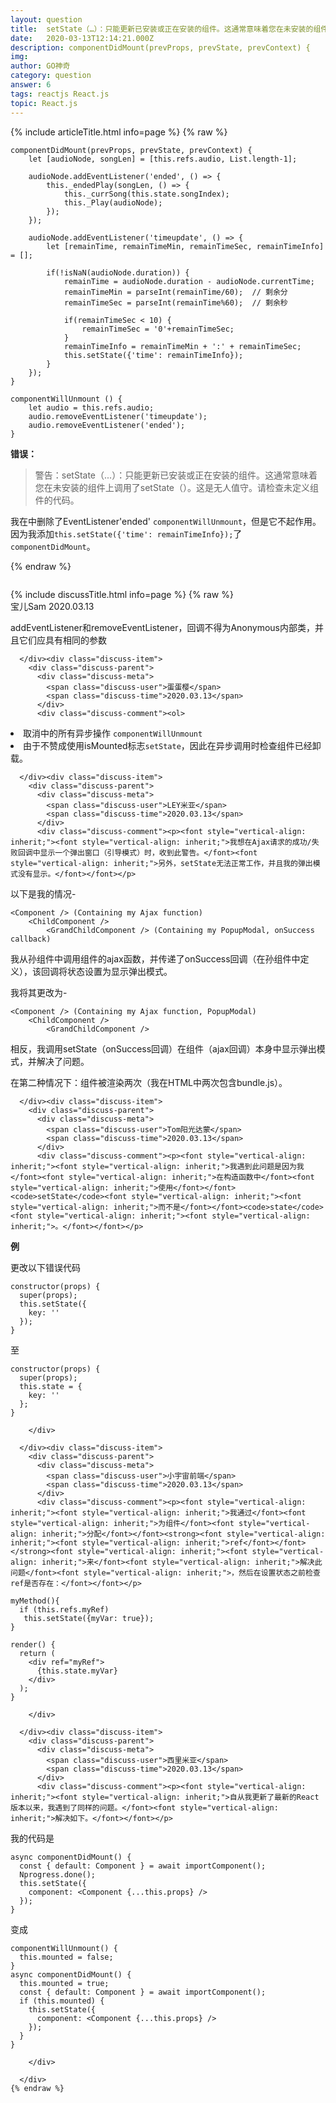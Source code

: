 ```yaml
---
layout: question
title:  setState（…）：只能更新已安装或正在安装的组件。这通常意味着您在未安装的组件上调用了setState（）。这是无人值守
date:   2020-03-13T12:14:21.000Z
description: componentDidMount(prevProps, prevState, prevContext) {    let \[audioNode, so...
img: 
author: GO神奇
category: question
answer: 6
tags: reactjs React.js
topic: React.js
---
```

<div class="article-root">
  <div class="article">
    {% include articleTitle.html info=page %}
    {% raw %}
    <div class="article-content"><pre class="lang-js prettyprint-override"><code>componentDidMount(prevProps, prevState, prevContext) {<font></font>
    let [audioNode, songLen] = [this.refs.audio, List.length-1];<font></font>
<font></font>
    audioNode.addEventListener('ended', () =&gt; {<font></font>
        this._endedPlay(songLen, () =&gt; {<font></font>
            this._currSong(this.state.songIndex);<font></font>
            this._Play(audioNode);<font></font>
        });<font></font>
    });<font></font>
<font></font>
    audioNode.addEventListener('timeupdate', () =&gt; {<font></font>
        let [remainTime, remainTimeMin, remainTimeSec, remainTimeInfo] = [];<font></font>
<font></font>
        if(!isNaN(audioNode.duration)) {<font></font>
            remainTime = audioNode.duration - audioNode.currentTime;<font></font>
            remainTimeMin = parseInt(remainTime/60);  // 剩余分<font></font>
            remainTimeSec = parseInt(remainTime%60);  // 剩余秒<font></font>
<font></font>
            if(remainTimeSec &lt; 10) {<font></font>
                remainTimeSec = '0'+remainTimeSec;<font></font>
            }<font></font>
            remainTimeInfo = remainTimeMin + ':' + remainTimeSec;<font></font>
            this.setState({'time': remainTimeInfo});<font></font>
        }<font></font>
    });<font></font>
}<font></font>
<font></font>
componentWillUnmount () {<font></font>
    let audio = this.refs.audio;<font></font>
    audio.removeEventListener('timeupdate');<font></font>
    audio.removeEventListener('ended');<font></font>
}<font></font>
</code></pre>

<p><strong><font style="vertical-align: inherit;"><font style="vertical-align: inherit;">错误：</font></font></strong></p>

<blockquote>
  <p><font style="vertical-align: inherit;"><font style="vertical-align: inherit;">警告：setState（...）：只能更新已安装或正在安装的组件。</font><font style="vertical-align: inherit;">这通常意味着您在未安装的组件上调用了setState（）。</font><font style="vertical-align: inherit;">这是无人值守。</font><font style="vertical-align: inherit;">请检查未定义组件的代码。</font></font></p>
</blockquote>

<p><font style="vertical-align: inherit;"><font style="vertical-align: inherit;">我在中删除了EventListener'ended' </font></font><code>componentWillUnmount</code><font style="vertical-align: inherit;"><font style="vertical-align: inherit;">，但是它不起作用。</font><font style="vertical-align: inherit;">因为我添加</font></font><code>this.setState({'time': remainTimeInfo});</code><font style="vertical-align: inherit;"><font style="vertical-align: inherit;">了</font></font><code>componentDidMount</code><font style="vertical-align: inherit;"><font style="vertical-align: inherit;">。</font></font></p></div>
    {% endraw %}
  </div>
  <p style="height: 0;width:0;overflow: hidden;"> 第1531篇《setState（…）：只能更新已安装或正在安装的组件。这通常意味着您在未安装的组件上调用了setState（）。这是无人值守》来自Winter(https://github.com/aiyld/aiyld.github.io)的站点</p>
  <div class="discuss-wrapper">
    {% include discussTitle.html info=page %}
    {% raw %}
    <div class="discuss-item">
        <div class="discuss-parent">
          <div class="discuss-meta">
            <span class="discuss-user">宝儿Sam</span>
            <span class="discuss-time">2020.03.13</span>
          </div>
          <div class="discuss-comment"><p><font style="vertical-align: inherit;"><font style="vertical-align: inherit;">addEventListener和removeEventListener，回调不得为Anonymous内部类，并且它们应具有相同的参数</font></font></p></div>
        </div>
        
      </div><div class="discuss-item">
        <div class="discuss-parent">
          <div class="discuss-meta">
            <span class="discuss-user">蛋蛋樱</span>
            <span class="discuss-time">2020.03.13</span>
          </div>
          <div class="discuss-comment"><ol>
<li><font style="vertical-align: inherit;"><font style="vertical-align: inherit;">取消中的所有异步操作 </font></font><code>componentWillUnmount</code></li>
<li><font style="vertical-align: inherit;"><font style="vertical-align: inherit;">
由于不赞成使用isMounted标志</font></font><code>setState</code><font style="vertical-align: inherit;"><font style="vertical-align: inherit;">，因此</font><font style="vertical-align: inherit;">在异步调用时检查组件已经卸载。</font></font><br><font style="vertical-align: inherit;"></font></li>
</ol></div>
        </div>
        
      </div><div class="discuss-item">
        <div class="discuss-parent">
          <div class="discuss-meta">
            <span class="discuss-user">LEY米亚</span>
            <span class="discuss-time">2020.03.13</span>
          </div>
          <div class="discuss-comment"><p><font style="vertical-align: inherit;"><font style="vertical-align: inherit;">我想在Ajax请求的成功/失败回调中显示一个弹出窗口（引导模式）时，收到此警告。</font><font style="vertical-align: inherit;">另外，setState无法正常工作，并且我的弹出模式没有显示。</font></font></p>

<p><font style="vertical-align: inherit;"><font style="vertical-align: inherit;">以下是我的情况-</font></font></p>

<pre><code>&lt;Component /&gt; (Containing my Ajax function)<font></font>
    &lt;ChildComponent /&gt;<font></font>
        &lt;GrandChildComponent /&gt; (Containing my PopupModal, onSuccess callback)<font></font>
</code></pre>

<p><font style="vertical-align: inherit;"><font style="vertical-align: inherit;">我从孙组件中调用组件的ajax函数，并传递了onSuccess回调（在孙组件中定义），该回调将状态设置为显示弹出模式。  </font></font></p>

<p><font style="vertical-align: inherit;"><font style="vertical-align: inherit;">我将其更改为-</font></font></p>

<pre><code>&lt;Component /&gt; (Containing my Ajax function, PopupModal)<font></font>
    &lt;ChildComponent /&gt;<font></font>
        &lt;GrandChildComponent /&gt; <font></font>
</code></pre>

<p><font style="vertical-align: inherit;"><font style="vertical-align: inherit;">相反，我调用setState（onSuccess回调）在组件（ajax回调）本身中显示弹出模式，并解决了问题。</font></font></p>

<p><font style="vertical-align: inherit;"><font style="vertical-align: inherit;">在第二种情况下：组件被渲染两次（我在HTML中两次包含bundle.js）。 </font></font></p></div>
        </div>
        
      </div><div class="discuss-item">
        <div class="discuss-parent">
          <div class="discuss-meta">
            <span class="discuss-user">Tom阳光达蒙</span>
            <span class="discuss-time">2020.03.13</span>
          </div>
          <div class="discuss-comment"><p><font style="vertical-align: inherit;"><font style="vertical-align: inherit;">我遇到此问题是因为我</font><font style="vertical-align: inherit;">在构造函数中</font><font style="vertical-align: inherit;">使用</font></font><code>setState</code><font style="vertical-align: inherit;"><font style="vertical-align: inherit;">而不是</font></font><code>state</code><font style="vertical-align: inherit;"><font style="vertical-align: inherit;">。</font></font></p>

<p><strong><font style="vertical-align: inherit;"><font style="vertical-align: inherit;">例</font></font></strong></p>

<p><font style="vertical-align: inherit;"><font style="vertical-align: inherit;">更改以下错误代码</font></font></p>

<pre><code>constructor(props) {<font></font>
  super(props);<font></font>
  this.setState({<font></font>
    key: ''<font></font>
  });<font></font>
}<font></font>
</code></pre>

<p><font style="vertical-align: inherit;"><font style="vertical-align: inherit;">至</font></font></p>

<pre><code>constructor(props) {<font></font>
  super(props);<font></font>
  this.state = {<font></font>
    key: ''<font></font>
  }; <font></font>
}<font></font>
</code></pre></div>
        </div>
        
      </div><div class="discuss-item">
        <div class="discuss-parent">
          <div class="discuss-meta">
            <span class="discuss-user">小宇宙前端</span>
            <span class="discuss-time">2020.03.13</span>
          </div>
          <div class="discuss-comment"><p><font style="vertical-align: inherit;"><font style="vertical-align: inherit;">我通过</font><font style="vertical-align: inherit;">为组件</font><font style="vertical-align: inherit;">分配</font></font><strong><font style="vertical-align: inherit;"><font style="vertical-align: inherit;">ref</font></font></strong><font style="vertical-align: inherit;"><font style="vertical-align: inherit;">来</font><font style="vertical-align: inherit;">解决此问题</font><font style="vertical-align: inherit;">，然后在设置状态之前检查ref是否存在：</font></font></p>

<pre><code>myMethod(){<font></font>
  if (this.refs.myRef) <font></font>
   this.setState({myVar: true});<font></font>
}<font></font>
<font></font>
render() {<font></font>
  return (<font></font>
    &lt;div ref="myRef"&gt;<font></font>
      {this.state.myVar}<font></font>
    &lt;/div&gt;<font></font>
  );<font></font>
}<font></font>
</code></pre></div>
        </div>
        
      </div><div class="discuss-item">
        <div class="discuss-parent">
          <div class="discuss-meta">
            <span class="discuss-user">西里米亚</span>
            <span class="discuss-time">2020.03.13</span>
          </div>
          <div class="discuss-comment"><p><font style="vertical-align: inherit;"><font style="vertical-align: inherit;">自从我更新了最新的React版本以来，我遇到了同样的问题。</font><font style="vertical-align: inherit;">解决如下。</font></font></p>

<p><font style="vertical-align: inherit;"><font style="vertical-align: inherit;">我的代码是 </font></font></p>

<pre><code>async componentDidMount() {<font></font>
  const { default: Component } = await importComponent();<font></font>
  Nprogress.done();<font></font>
  this.setState({<font></font>
    component: &lt;Component {...this.props} /&gt;<font></font>
  });<font></font>
}<font></font>
</code></pre>

<p><font style="vertical-align: inherit;"><font style="vertical-align: inherit;">变成 </font></font></p>

<pre><code>componentWillUnmount() {<font></font>
  this.mounted = false;<font></font>
}<font></font>
async componentDidMount() {<font></font>
  this.mounted = true;<font></font>
  const { default: Component } = await importComponent();<font></font>
  if (this.mounted) {<font></font>
    this.setState({<font></font>
      component: &lt;Component {...this.props} /&gt;<font></font>
    });<font></font>
  }<font></font>
}<font></font>
</code></pre></div>
        </div>
        
      </div>
    {% endraw %}
  </div>
<div>

